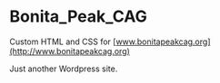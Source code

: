 # Bonita_Peak_CAG

Custom HTML and CSS for [www.bonitapeakcag.org](http://www.bonitapeakcag.org)

Just another Wordpress site.

